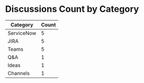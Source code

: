 # Discussions Count by Category

| Category | Count |
|----------|-------|
| ServiceNow | 5 |
| JIRA | 5 |
| Teams | 5 |
| Q&A | 1 |
| Ideas | 1 |
| Channels | 1 |
